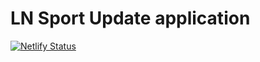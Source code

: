# LN Sport Update application
[![Netlify Status](https://api.netlify.com/api/v1/badges/e8e9c7dd-722e-4b61-b388-f4c296de9bb6/deploy-status)](https://app.netlify.com/sites/ln-foot/deploys) 
